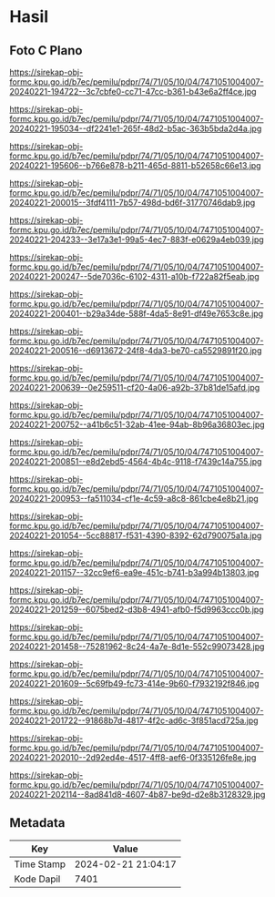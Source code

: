 # Hasil

## Foto C Plano

https://sirekap-obj-formc.kpu.go.id/b7ec/pemilu/pdpr/74/71/05/10/04/7471051004007-20240221-194722--3c7cbfe0-cc71-47cc-b361-b43e6a2ff4ce.jpg

https://sirekap-obj-formc.kpu.go.id/b7ec/pemilu/pdpr/74/71/05/10/04/7471051004007-20240221-195034--df2241e1-265f-48d2-b5ac-363b5bda2d4a.jpg

https://sirekap-obj-formc.kpu.go.id/b7ec/pemilu/pdpr/74/71/05/10/04/7471051004007-20240221-195606--b766e878-b211-465d-8811-b52658c66e13.jpg

https://sirekap-obj-formc.kpu.go.id/b7ec/pemilu/pdpr/74/71/05/10/04/7471051004007-20240221-200015--3fdf4111-7b57-498d-bd6f-31770746dab9.jpg

https://sirekap-obj-formc.kpu.go.id/b7ec/pemilu/pdpr/74/71/05/10/04/7471051004007-20240221-204233--3e17a3e1-99a5-4ec7-883f-e0629a4eb039.jpg

https://sirekap-obj-formc.kpu.go.id/b7ec/pemilu/pdpr/74/71/05/10/04/7471051004007-20240221-200247--5de7036c-6102-4311-a10b-f722a82f5eab.jpg

https://sirekap-obj-formc.kpu.go.id/b7ec/pemilu/pdpr/74/71/05/10/04/7471051004007-20240221-200401--b29a34de-588f-4da5-8e91-df49e7653c8e.jpg

https://sirekap-obj-formc.kpu.go.id/b7ec/pemilu/pdpr/74/71/05/10/04/7471051004007-20240221-200516--d6913672-24f8-4da3-be70-ca5529891f20.jpg

https://sirekap-obj-formc.kpu.go.id/b7ec/pemilu/pdpr/74/71/05/10/04/7471051004007-20240221-200639--0e259511-cf20-4a06-a92b-37b81de15afd.jpg

https://sirekap-obj-formc.kpu.go.id/b7ec/pemilu/pdpr/74/71/05/10/04/7471051004007-20240221-200752--a41b6c51-32ab-41ee-94ab-8b96a36803ec.jpg

https://sirekap-obj-formc.kpu.go.id/b7ec/pemilu/pdpr/74/71/05/10/04/7471051004007-20240221-200851--e8d2ebd5-4564-4b4c-9118-f7439c14a755.jpg

https://sirekap-obj-formc.kpu.go.id/b7ec/pemilu/pdpr/74/71/05/10/04/7471051004007-20240221-200953--fa511034-cf1e-4c59-a8c8-861cbe4e8b21.jpg

https://sirekap-obj-formc.kpu.go.id/b7ec/pemilu/pdpr/74/71/05/10/04/7471051004007-20240221-201054--5cc88817-f531-4390-8392-62d790075a1a.jpg

https://sirekap-obj-formc.kpu.go.id/b7ec/pemilu/pdpr/74/71/05/10/04/7471051004007-20240221-201157--32cc9ef6-ea9e-451c-b741-b3a994b13803.jpg

https://sirekap-obj-formc.kpu.go.id/b7ec/pemilu/pdpr/74/71/05/10/04/7471051004007-20240221-201259--6075bed2-d3b8-4941-afb0-f5d9963ccc0b.jpg

https://sirekap-obj-formc.kpu.go.id/b7ec/pemilu/pdpr/74/71/05/10/04/7471051004007-20240221-201458--75281962-8c24-4a7e-8d1e-552c99073428.jpg

https://sirekap-obj-formc.kpu.go.id/b7ec/pemilu/pdpr/74/71/05/10/04/7471051004007-20240221-201609--5c69fb49-fc73-414e-9b60-f7932192f846.jpg

https://sirekap-obj-formc.kpu.go.id/b7ec/pemilu/pdpr/74/71/05/10/04/7471051004007-20240221-201722--91868b7d-4817-4f2c-ad6c-3f851acd725a.jpg

https://sirekap-obj-formc.kpu.go.id/b7ec/pemilu/pdpr/74/71/05/10/04/7471051004007-20240221-202010--2d92ed4e-4517-4ff8-aef6-0f335126fe8e.jpg

https://sirekap-obj-formc.kpu.go.id/b7ec/pemilu/pdpr/74/71/05/10/04/7471051004007-20240221-202114--8ad841d8-4607-4b87-be9d-d2e8b3128329.jpg


## Metadata

| Key        | Value               |
| ---------- | ------------------- |
| Time Stamp | 2024-02-21 21:04:17 |
| Kode Dapil | 7401                |



